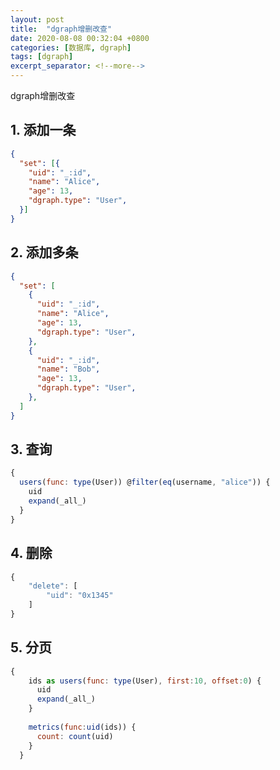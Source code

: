```yaml
---
layout: post
title:  "dgraph增删改查"
date: 2020-08-08 00:32:04 +0800
categories: [数据库, dgraph]
tags: [dgraph]
excerpt_separator: <!--more-->
---
```

dgraph增删改查
<!--more-->

## 1. 添加一条
```json
{
  "set": [{
    "uid": "_:id",
    "name": "Alice",
    "age": 13,
    "dgraph.type": "User",
  }]
}
```

## 2. 添加多条
```json
{
  "set": [
    {
      "uid": "_:id",
      "name": "Alice",
      "age": 13,
      "dgraph.type": "User",
    },
    {
      "uid": "_:id",
      "name": "Bob",
      "age": 13,
      "dgraph.type": "User",
    },
  ]
}
```

## 3. 查询
```js
{
  users(func: type(User)) @filter(eq(username, "alice")) {
    uid
    expand(_all_)
  }
}
```

## 4. 删除

```js
{
    "delete": [
        "uid": "0x1345"
    ]
}
```

## 5. 分页

```js
{
    ids as users(func: type(User), first:10, offset:0) {
      uid
      expand(_all_)
    }
    
    metrics(func:uid(ids)) {
      count: count(uid)
    }
  }
```